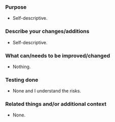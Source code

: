 <!--- Make use of markdown lists. They make stuff much easier to read through. -->
### Purpose
<!-- With a few sentences, describe why you decided to make these changes/additions. -->
- Self-descriptive.

### Describe your changes/additions
<!-- What your changes do and how. No need to get too technical. Some stuff from this list will also be used for the player release notes. -->
- Self-descriptive.

### What can/needs to be improved/changed
<!-- Is there anything that you think can/needs to be improved, or perhaps done using a different approach. -->
- Nothing.

### Testing done
<!-- Describe what steps you took to test that this PR resolved the bug or added the feature, and what tests you performed to make sure it didn't cause any regressions. -->
- None and I understand the risks.

### Related things and/or additional context
<!-- Other PRs, Discord bug reports, messages, threads, outside docs, screenshots etc. -->
- None.

<!--- PR title format should be "<type>(<optional-scope>): <Short summary>" -->
<!--- Commit types can be found at https://github.com/pvdlg/conventional-commit-types?tab=readme-ov-file#commit-types -->
<!--- You can add "@coderabbitai" into the title, so that the bot auto-generates a title -->

<!--- "Inspired" by the CDDA PR template -->
